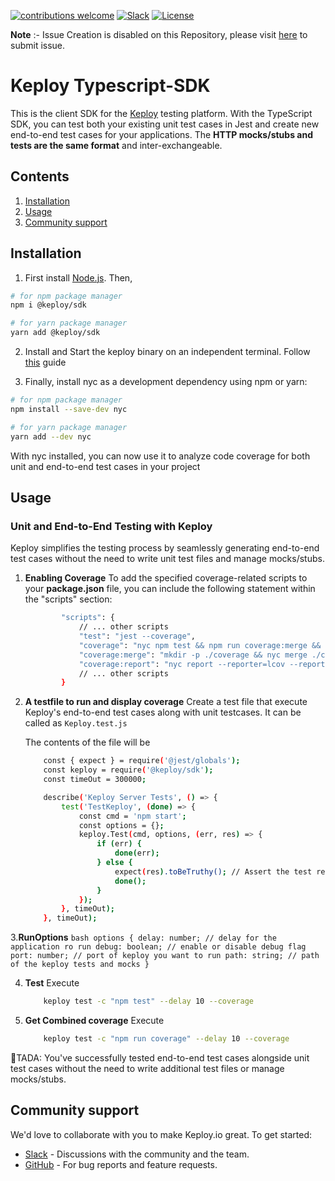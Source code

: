 [![contributions welcome](https://img.shields.io/badge/contributions-welcome-brightgreen?logo=github)](CODE_OF_CONDUCT.md)
[![Slack](.github/slack.svg)](https://join.slack.com/t/keploy/shared_invite/zt-12rfbvc01-o54cOG0X1G6eVJTuI_orSA)
[![License](.github/License-Apache_2.0-blue.svg)](https://opensource.org/licenses/Apache-2.0)

**Note** :- Issue Creation is disabled on this Repository, please visit [here](https://github.com/keploy/keploy/issues/new/choose) to submit issue.

# Keploy Typescript-SDK
This is the client SDK for the [Keploy](https://github.com/keploy/keploy) testing platform. With the TypeScript SDK, you can test both your existing unit test cases in Jest and create new end-to-end test cases for your applications.
The **HTTP mocks/stubs and tests are the same format** and inter-exchangeable.

## Contents
1. [Installation](#installation)
2. [Usage](#usage)
3. [Community support](#community-support)

## Installation
1. First install [Node.js](https://nodejs.org/en/download). Then,
```bash
# for npm package manager
npm i @keploy/sdk
```
```bash
# for yarn package manager
yarn add @keploy/sdk
```

2. Install and Start the keploy binary on an independent terminal. Follow [this](https://github.com/keploy/keploy#quick-installation) guide

3. Finally, install nyc as a development dependency using npm or yarn:
```bash
# for npm package manager
npm install --save-dev nyc
```
```bash
# for yarn package manager
yarn add --dev nyc
```
With nyc installed, you can now use it to analyze code coverage for both unit and end-to-end test cases in your project

## Usage
### Unit and End-to-End Testing with Keploy
Keploy simplifies the testing process by seamlessly generating end-to-end test cases without the need to write unit test files and manage mocks/stubs.

 1. **Enabling Coverage** 
    To add the specified coverage-related scripts to your <b>package.json</b> file, you can include the following statement within the "scripts" section:
    ``` bash
            "scripts": {
                // ... other scripts
                "test": "jest --coverage",
                "coverage": "nyc npm test && npm run coverage:merge && npm run coverage:report",
                "coverage:merge": "mkdir -p ./coverage && nyc merge ./coverage .nyc_output/out.json",
                "coverage:report": "nyc report --reporter=lcov --reporter=text"
                // ... other scripts
            }
    ```
 2. **A testfile to run and display coverage**
    Create a test file that execute Keploy's end-to-end test cases along with unit testcases.  It can be called as ```Keploy.test.js```

    The contents of the file will be
    ```bash
        const { expect } = require('@jest/globals');
        const keploy = require('@keploy/sdk');
        const timeOut = 300000;

        describe('Keploy Server Tests', () => {
            test('TestKeploy', (done) => {
                const cmd = 'npm start';
                const options = {};
                keploy.Test(cmd, options, (err, res) => { 
                    if (err) {
                        done(err);
                    } else {
                        expect(res).toBeTruthy(); // Assert the test result
                        done();
                    }
                });
            }, timeOut);
        }, timeOut);
    ```
3.**RunOptions**
    ```bash
       options {
        delay: number; // delay for the application ro run
        debug: boolean; // enable or disable debug flag
        port: number; // port of keploy you want to run
        path: string; // path of the keploy tests and mocks
        }
    ```

4. **Test** 
    Execute
    ```bash
        keploy test -c "npm test" --delay 10 --coverage
    ```

5. **Get Combined coverage**
    Execute
    ```bash
        keploy test -c "npm run coverage" --delay 10 --coverage
    ```

🎉TADA: You've successfully tested end-to-end test cases alongside unit test cases without the need to write additional test files or manage mocks/stubs.
    

## Community support
We'd love to collaborate with you to make Keploy.io great. To get started:
* [Slack](https://join.slack.com/t/keploy/shared_invite/zt-12rfbvc01-o54cOG0X1G6eVJTuI_orSA) - Discussions with the community and the team.
* [GitHub](https://github.com/keploy/keploy/issues) - For bug reports and feature requests.